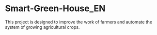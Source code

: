 # Smart-Green-House_EN
This project is designed to improve the work of farmers and automate the system of growing agricultural crops. 
